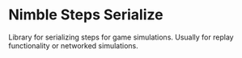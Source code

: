 # Nimble Steps Serialize

Library for serializing steps for game simulations. Usually for replay functionality or networked simulations.
